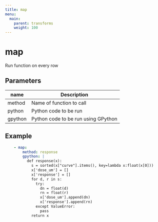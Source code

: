 ```yaml
---
title: map
menu:
  main:
    parent: transforms
    weight: 100
---
```


# map

Run function on every row

## Parameters

| name | Description |
| --- | --- |
| method | Name of function to call |
| python | Python code to be run |
| gpython | Python code to be run using GPython| 

## Example

```yaml
    - map:
        method: response
        gpython: |
          def response(x):
            s = sorted(x["curve"].items(), key=lambda x:float(x[0]))
            x['dose_um'] = []
            x['response'] = []
            for d, r in s:
              try:
                dn = float(d)
                rn = float(r)
                x['dose_um'].append(dn)
                x['response'].append(rn)
              except ValueError:
                pass
            return x
```